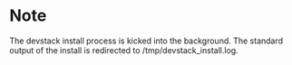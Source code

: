 # Note #
The devstack install process is kicked into the background.  The standard output of the install is redirected to /tmp/devstack_install.log. 